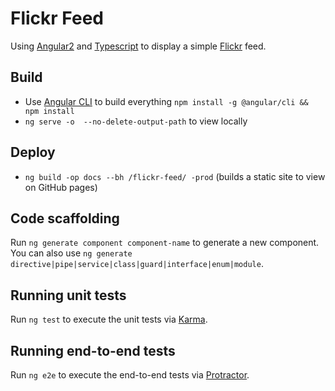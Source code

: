# Flickr Feed

Using [Angular2](https://angular.io/) and [Typescript](https://www.typescriptlang.org/) to display a simple [Flickr](https://www.flickr.com/) feed.

## Build

- Use [Angular CLI](https://github.com/angular/angular-cli) to build everything `npm install -g @angular/cli && npm install`
- `ng serve -o  --no-delete-output-path` to view locally

## Deploy

- `ng build -op docs --bh /flickr-feed/ -prod` (builds a static site to view on GitHub pages)

## Code scaffolding

Run `ng generate component component-name` to generate a new component. You can also use `ng generate directive|pipe|service|class|guard|interface|enum|module`.

## Running unit tests

Run `ng test` to execute the unit tests via [Karma](https://karma-runner.github.io).

## Running end-to-end tests

Run `ng e2e` to execute the end-to-end tests via [Protractor](http://www.protractortest.org/).
